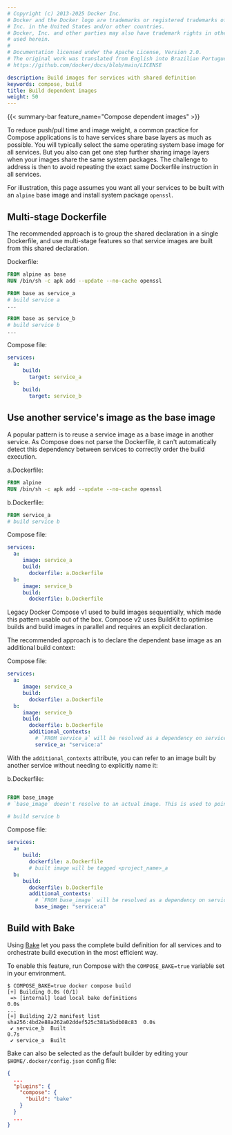 ```yaml
---
# Copyright (c) 2013-2025 Docker Inc.
# Docker and the Docker logo are trademarks or registered trademarks of Docker,
# Inc. in the United States and/or other countries.
# Docker, Inc. and other parties may also have trademark rights in other terms
# used herein.
#
# Documentation licensed under the Apache License, Version 2.0.
# The original work was translated from English into Brazilian Portuguese.
# https://github.com/docker/docs/blob/main/LICENSE

description: Build images for services with shared definition
keywords: compose, build
title: Build dependent images
weight: 50
---
```

{{< summary-bar feature_name="Compose dependent images" >}}

To reduce push/pull time and image weight, a common practice for Compose applications is to have services
share base layers as much as possible. You will typically select the same operating system base image for
all services. But you also can get one step further sharing image layers when your images share the same
system packages. The challenge to address is then to avoid repeating the exact same Dockerfile instruction
in all services.

For illustration, this page assumes you want all your services to be built with an `alpine` base
image and install system package `openssl`.

## Multi-stage Dockerfile

The recommended approach is to group the shared declaration in a single Dockerfile, and use multi-stage features
so that service images are built from this shared declaration.

Dockerfile:

```dockerfile
FROM alpine as base
RUN /bin/sh -c apk add --update --no-cache openssl

FROM base as service_a
# build service a
...

FROM base as service_b
# build service b
...
```

Compose file:

```yaml
services:
  a:
     build:
       target: service_a
  b:
     build:
       target: service_b
```

## Use another service's image as the base image

A popular pattern is to reuse a service image as a base image in another service.
As Compose does not parse the Dockerfile, it can't automatically detect this dependency
between services to correctly order the build execution.

a.Dockerfile:

```dockerfile
FROM alpine
RUN /bin/sh -c apk add --update --no-cache openssl
```

b.Dockerfile:

```dockerfile
FROM service_a
# build service b
```

Compose file:

```yaml
services:
  a:
     image: service_a
     build:
       dockerfile: a.Dockerfile
  b:
     image: service_b
     build:
       dockerfile: b.Dockerfile
```

Legacy Docker Compose v1 used to build images sequentially, which made this pattern usable
out of the box. Compose v2 uses BuildKit to optimise builds and build images in parallel
and requires an explicit declaration.

The recommended approach is to declare the dependent base image as an additional build context:

Compose file:

```yaml
services:
  a:
     image: service_a
     build:
       dockerfile: a.Dockerfile
  b:
     image: service_b
     build:
       dockerfile: b.Dockerfile
       additional_contexts:
         # `FROM service_a` will be resolved as a dependency on service "a" which has to be built first
         service_a: "service:a"
```

With the `additional_contexts` attribute, you can refer to an image built by another service without needing to explicitly name it:

b.Dockerfile:

```dockerfile

FROM base_image
# `base_image` doesn't resolve to an actual image. This is used to point to a named additional context

# build service b
```

Compose file:

```yaml
services:
  a:
     build:
       dockerfile: a.Dockerfile
       # built image will be tagged <project_name>_a
  b:
     build:
       dockerfile: b.Dockerfile
       additional_contexts:
         # `FROM base_image` will be resolved as a dependency on service "a" which has to be built first
         base_image: "service:a"
```

## Build with Bake

Using [Bake](/manuals/build/bake/_index.md) let you pass the complete build definition for all services
and to orchestrate build execution in the most efficient way.

To enable this feature, run Compose with the `COMPOSE_BAKE=true` variable set in your environment.

```console
$ COMPOSE_BAKE=true docker compose build
[+] Building 0.0s (0/1)
 => [internal] load local bake definitions                                 0.0s
...
[+] Building 2/2 manifest list sha256:4bd2e88a262a02ddef525c381a5bdb08c83  0.0s
 ✔ service_b  Built                                                        0.7s
 ✔ service_a  Built
```

Bake can also be selected as the default builder by editing your `$HOME/.docker/config.json` config file:
```json
{
  ...
  "plugins": {
    "compose": {
      "build": "bake"
    }
  }
  ...
}
```
